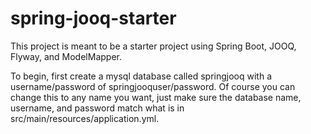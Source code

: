 # spring-jooq-starter

This project is meant to be a starter project using Spring Boot, JOOQ, Flyway, and ModelMapper.

To begin, first create a mysql database called springjooq with a username/password of springjooquser/password.  Of course you can change this to any name you want, just make sure the database name, username, and password match what is in src/main/resources/application.yml.

